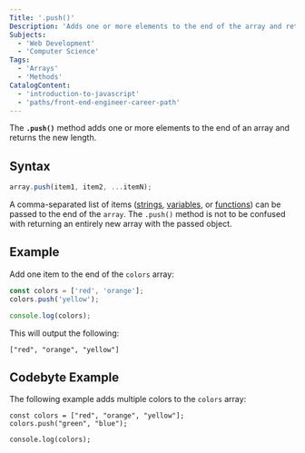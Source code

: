 ```yaml
---
Title: '.push()'
Description: 'Adds one or more elements to the end of the array and returns the new length.'
Subjects:
  - 'Web Development'
  - 'Computer Science'
Tags:
  - 'Arrays'
  - 'Methods'
CatalogContent:
  - 'introduction-to-javascript'
  - 'paths/front-end-engineer-career-path'
---
```


The **`.push()`** method adds one or more elements to the end of an array and returns the new length.

## Syntax

```js
array.push(item1, item2, ...itemN);
```

A comma-separated list of items ([strings](https://www.codecademy.com/resources/docs/javascript/strings), [variables](https://www.codecademy.com/resources/docs/javascript/variables), or [functions](https://www.codecademy.com/resources/docs/javascript/functions)) can be passed to the end of the `array`. The `.push()` method is not to be confused with returning an entirely new array with the passed object.

## Example

Add one item to the end of the `colors` array:

```js
const colors = ['red', 'orange'];
colors.push('yellow');

console.log(colors);
```

This will output the following:

```shell
["red", "orange", "yellow"]
```

## Codebyte Example

The following example adds multiple colors to the `colors` array:

```codebyte/javascript
const colors = ["red", "orange", "yellow"];
colors.push("green", "blue");

console.log(colors);
```

